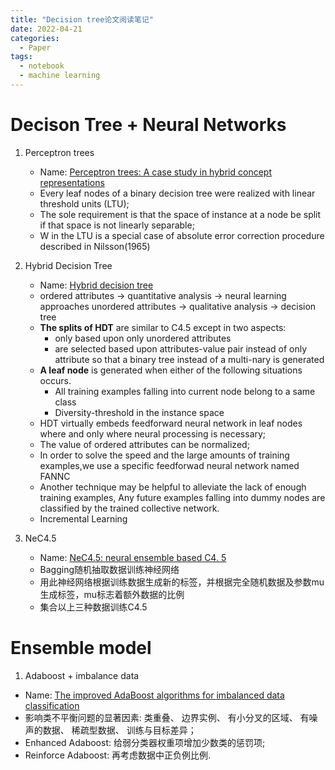 ```yaml
---
title: "Decision tree论文阅读笔记"
date: 2022-04-21
categories:
  - Paper
tags:
  - notebook
  - machine learning
---
```

<script type="text/javascript">
	$(document).ready(function() {
	    //为超链接加上target='_blank'属性
		$('a[href^="http"]').each(function() {
			$(this).attr('target', '_blank');
		});
	});
</script>

# **Decison Tree + Neural Networks**

1. Perceptron trees
   - Name: <a href="https://doi.org/10.1080/09540098908915648" target="_blank">Perceptron trees: A case study in hybrid concept representations</a>
   - Every leaf nodes of a binary decision tree were realized with linear threshold units (LTU);
   - The sole requirement is that the space of instance at a node be split if that space is not linearly separable;
   - W in the LTU is a special case of absolute error correction procedure described in Nilsson(1965) 
   
2. Hybrid Decision Tree
   - Name: <a href="https://doi.org/10.1016/S0950-7051(02)00038-2" target="_blank">Hybrid decision tree</a>
   - ordered attributes → quantitative analysis → neural learning approaches
    unordered attributes → qualitative analysis → decision tree
   - **The splits of HDT** are similar to C4.5 except in two aspects: 
     - only based upon only unordered attributes
     - are selected based upon attributes-value pair instead of only attribute so that a binary tree instead of a multi-nary is generated
   - **A leaf node** is generated when either of the following situations occurs.
     - All training examples falling into current node belong to a same class
     - Diversity-threshold in the instance space
   - HDT virtually embeds feedforward neural network in leaf nodes where and only where neural processing is necessary;
   - The value of ordered attributes can be normalized;
   - In order to solve the  speed and the large amounts of training examples,we use a specific feedforwad neural network named FANNC
   - Another technique may be helpful to alleviate the lack of enough training examples, Any future examples 
falling into dummy nodes are classified by the trained collective network.
   -  Incremental Learning
    
3. NeC4.5
   - Name: <a href="https://doi.org/10.1109/TKDE.2004.11" target="_blank">NeC4.5: neural ensemble based C4. 5</a>
   - Bagging随机抽取数据训练神经网络
   - 用此神经网络根据训练数据生成新的标签，并根据完全随机数据及参数mu生成标签，mu标志着额外数据的比例
   - 集合以上三种数据训练C4.5
  

# Ensemble model 

1. Adaboost + imbalance data
  - Name: <a href="https://doi.org/10.1016/j.ins.2021.03.042" target="_blank">The improved AdaBoost algorithms for imbalanced data classification</a>
  - 影响类不平衡问题的显著因素: 类重叠、 边界实例、 有小分叉的区域、 有噪声的数据、 稀疏型数据、 训练与目标差异；
  - Enhanced Adaboost: 给弱分类器权重项增加少数类的惩罚项;
  - Reinforce Adaboost: 再考虑数据中正负例比例.